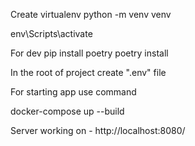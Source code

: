 Create virtualenv
python -m venv venv

env\Scripts\activate

For dev 
pip install poetry
poetry install

In the root of project create ".env" file

For starting app use command

docker-compose up --build

Server working on - http://localhost:8080/
